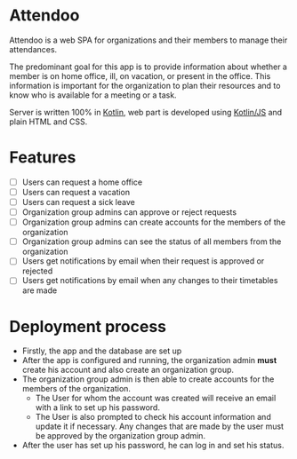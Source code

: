 # Attendoo

Attendoo is a web SPA for organizations and their members to manage their attendances.

The predominant goal for this app is to provide information about whether a member is on home office, ill, on vacation, 
or present in the office.
This information is important for the organization to plan their resources and to know who is 
available for a meeting or a task.

Server is written 100% in [Kotlin](https://kotlinlang.org/),
web part is developed using [Kotlin/JS](https://kotlinlang.org/docs/js-overview.html) and plain HTML and CSS.

# Features
- [ ] Users can request a home office
- [ ] Users can request a vacation
- [ ] Users can request a sick leave
- [ ] Organization group admins can approve or reject requests
- [ ] Organization group admins can create accounts for the members of the organization
- [ ] Organization group admins can see the status of all members from the organization
- [ ] Users get notifications by email when their request is approved or rejected
- [ ] Users get notifications by email when any changes to their timetables are made

# Deployment process
- Firstly, the app and the database are set up
- After the app is configured and running, the organization admin **must** create his account and also create an organization group.
- The organization group admin is then able to create accounts for the members of the organization.
  - The User for whom the account was created will receive an email with a link to set up his password.
  - The User is also prompted to check his account information and update it if necessary. Any changes that are made by the user must be approved by the organization group admin.
- After the user has set up his password, he can log in and set his status.
